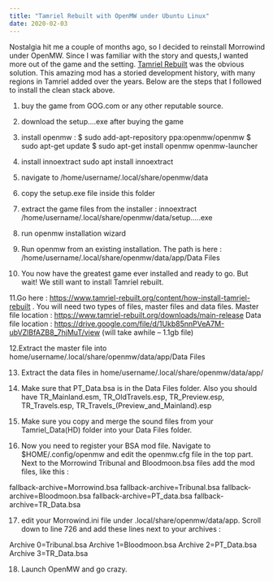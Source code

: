 ```yaml
---
title: "Tamriel Rebuilt with OpenMW under Ubuntu Linux"
date: 2020-02-03
---
```



Nostalgia hit me a couple of months ago, so I decided to reinstall Morrowind under OpenMW. Since I was familiar with the story and quests,I wanted more out of the game and the setting.
[Tamriel Rebuilt](https://www.tamriel-rebuilt.org/) was the obvious solution. This amazing mod has a storied development history, with many regions in Tamriel added over the years.
Below are the steps that I followed to install the clean stack above.

1. buy the game from GOG.com or any other reputable source.
2. download the setup….exe after buying the game
3.  install openmw :
	$ sudo add-apt-repository ppa:openmw/openmw
	$ sudo apt-get update
	$ sudo apt-get install openmw openmw-launcher
4. install innoextract
	sudo apt install innoextract
5. navigate to /home/username/.local/share/openmw/data
6. copy the setup.exe file inside this folder
7. extract the game files from the installer :
	innoextract /home/username/.local/share/openmw/data/setup…..exe

8. run openmw installation wizard

9. Run openmw from an existing installation. The path is here :
	/home/username/.local/share/openmw/data/app/Data Files

10. You now have the greatest game ever installed and ready to go. But wait! We still want to install Tamriel rebuilt.

11.Go here : https://www.tamriel-rebuilt.org/content/how-install-tamriel-rebuilt . You will need two types of files, master files and data files.
	Master file location : https://www.tamriel-rebuilt.org/downloads/main-release
	Data file location : https://drive.google.com/file/d/1Ukb85nnPVeA7M-ubVZlBfAZB8_7hjMuT/view (will take awhile – 1.1gb file)

12.Extract the master file into home/username/.local/share/openmw/data/app/Data Files

13. Extract the data files in home/username/.local/share/openmw/data/app/

14. Make sure that PT_Data.bsa is in the Data Files folder. Also you should have TR_Mainland.esm, TR_OldTravels.esp, TR_Preview.esp, TR_Travels.esp, TR_Travels_(Preview_and_Mainland).esp

15. Make sure you copy and merge the sound files from your Tamriel_Data(HD) folder into your Data Files folder.

16. Now you need to register your BSA mod file. Navigate to  $HOME/.config/openmw and edit the openmw.cfg file in the top part. Next to the Morrowind Tribunal and Bloodmoon.bsa files add the mod files, like this :

fallback-archive=Morrowind.bsa
fallback-archive=Tribunal.bsa
fallback-archive=Bloodmoon.bsa
fallback-archive=PT_data.bsa
fallback-archive=TR_Data.bsa

17. edit your Morrowind.ini file under .local/share/openmw/data/app. Scroll down to line 726 and add these lines next to your archives :

Archive 0=Tribunal.bsa
Archive 1=Bloodmoon.bsa
Archive 2=PT_Data.bsa
Archive 3=TR_Data.bsa

18. Launch OpenMW and go crazy.
